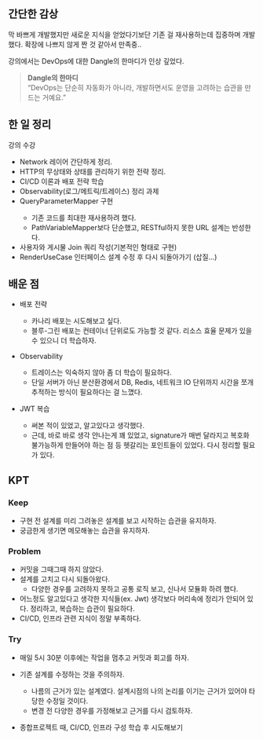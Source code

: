 ## 간단한 감상
막 바쁘게 개발했지만 새로운 지식을 얻었다기보단 기존 걸 재사용하는데 집중하며 개발했다. 확장에 나쁘지 않게 짠 것 같아서 만족중..

  
강의에서는 DevOps에 대한 Dangle의 한마디가 인상 깊었다.

> **Dangle의 한마디**  
> “DevOps는 단순히 자동화가 아니라, 개발하면서도 운영을 고려하는 습관을 만드는 거예요.”

## 한 일 정리

강의 수강
- Network 레이어 간단하게 정리.
- HTTP의 무상태와 상태를 관리하기 위한 전략 정리.
- CI/CD 이론과 배포 전략 학습
- Observability(로그/메트릭/트레이스) 정리 
과제
- QueryParameterMapper<T> 구현
    - 기존 코드를 최대한 재사용하려 했다.
    - PathVariableMapper보다 단순했고, RESTful하지 못한 URL 설계는 반성한다.
- 사용자와 게시물 Join 쿼리 작성(기본적인 형태로 구현)
- RenderUseCase<T> 인터페이스 설계 수정 후 다시 되돌아가기 (삽질...)

## 배운 점
- 배포 전략
    - 카나리 배포는 시도해보고 싶다.
    - 블루-그린 배포는 컨테이너 단위로도 가능할 것 같다. 리소스 효율 문제가 있을 수 있으니 더 학습하자.

- Observability
    - 트레이스는 익숙하지 않아 좀 더 학습이 필요하다.
    - 단일 서버가 아닌 분산환경에서 DB, Redis, 네트워크 IO 단위까지 시간을 쪼개 추적하는 방식이 필요하다는 걸 느꼈다.

- JWT 복습
    - 써본 적이 있었고, 알고있다고 생각했다.
    - 근데, 바로 바로 생각 안나는게 꽤 있었고, signature가 매번 달라지고 복호화 불가능하게 만들어야 하는 점 등 헷갈리는 포인트들이 있었다. 다시 정리할 필요가 있다.

## KPT

### Keep
- 구현 전 설계를 미리 그려놓은 설계를 보고 시작하는 습관을 유지하자.
- 궁금한게 생기면 메모해놓는 습관을 유지하자.

### Problem
- 커밋을 그때그때 하지 않았다.
- 설계를 고치고 다시 되돌아왔다. 
  - 다양한 경우를 고려하지 못하고 공통 로직 보고, 신나서 모듈화 하려 했다.
- 어느정도 알고있다고 생각한 지식들(ex. Jwt) 생각보다 머리속에 정리가 안되어 있다. 정리하고, 복습하는 습관이 필요하다.
- CI/CD, 인프라 관련 지식이 정말 부족하다.

### Try
- 매일 5시 30분 이후에는 작업을 멈추고 커밋과 회고를 하자.
- 기존 설계를 수정하는 것을 주의하자.
  - 나름의 근거가 있는 설계였다. 설계시점의 나의 논리를 이기는 근거가 있어야 타당한 수정일 것이다.
  - 변경 전 다양한 경우를 가정해보고 근거를 다시 검토하자.

- 종합프로젝트 때, CI/CD, 인프라 구성 학습 후 시도해보기